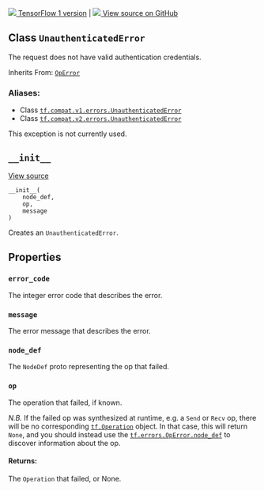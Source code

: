 [ ![](https://tensorflow.google.cn/images/tf_logo_32px.png) TensorFlow 1
version](/versions/r1.15/api_docs/python/tf/errors/UnauthenticatedError) |  [
![](https://tensorflow.google.cn/images/GitHub-Mark-32px.png) View source on
GitHub
](https://github.com/tensorflow/tensorflow/blob/r2.0/tensorflow/python/framework/errors_impl.py#L341-L352)  
  
  
## Class `UnauthenticatedError`

The request does not have valid authentication credentials.

Inherits From:
[`OpError`](https://tensorflow.google.cn/api_docs/python/tf/errors/OpError)

### Aliases:

  * Class [`tf.compat.v1.errors.UnauthenticatedError`](/api_docs/python/tf/errors/UnauthenticatedError)
  * Class [`tf.compat.v2.errors.UnauthenticatedError`](/api_docs/python/tf/errors/UnauthenticatedError)

This exception is not currently used.

## `__init__`

[View
source](https://github.com/tensorflow/tensorflow/blob/r2.0/tensorflow/python/framework/errors_impl.py#L349-L352)

    
    
    __init__(
        node_def,
        op,
        message
    )
    

Creates an `UnauthenticatedError`.

## Properties

### `error_code`

The integer error code that describes the error.

### `message`

The error message that describes the error.

### `node_def`

The `NodeDef` proto representing the op that failed.

### `op`

The operation that failed, if known.

_N.B._ If the failed op was synthesized at runtime, e.g. a `Send` or `Recv`
op, there will be no corresponding
[`tf.Operation`](https://tensorflow.google.cn/api_docs/python/tf/Operation)
object. In that case, this will return `None`, and you should instead use the
[`tf.errors.OpError.node_def`](https://tensorflow.google.cn/api_docs/python/tf/errors/OpError#node_def)
to discover information about the op.

#### Returns:

The `Operation` that failed, or None.


